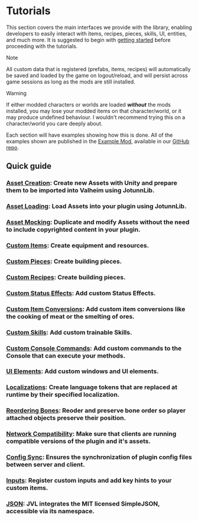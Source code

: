 ﻿# Tutorials

This section covers the main interfaces we provide with the library, enabling developers to easily interact with items, recipes, pieces, skills, UI, entities, and much more. It is suggested to begin with [getting started](../guides/guide.md) before proceeding with the tutorials.

> [!NOTE]
> All custom data that is registered (prefabs, items, recipes) will automatically be saved and loaded by the game on logout/reload, and will persist across game sessions as long as the mods are still installed.  

> [!WARNING]
> If either modded characters or worlds are loaded _**without**_ the mods installed, you may lose your modded items on that character/world, or it may produce undefined behaviour. I wouldn't recommend trying this on a character/world you care deeply about.

Each section will have examples showing how this is done. All of the examples shown are published in the [Example Mod](https://github.com/Valheim-Modding/JotunnModExample), available in our [GitHub repo](https://github.com/Valheim-Modding).

## Quick guide

### [Asset Creation](asset-creation.md): Create new Assets with Unity and prepare them to be imported into Valheim using JotunnLib.

### [Asset Loading](asset-loading.md): Load Assets into your plugin using JotunnLib.

### [Asset Mocking](asset-mocking.md): Duplicate and modify Assets without the need to include copyrighted content in your plugin.

### [Custom Items](items.md): Create equipment and resources.

### [Custom Pieces](pieces.md): Create building pieces.

### [Custom Recipes](recipes.md): Create building pieces.

### [Custom Status Effects](status-effects.md): Add custom Status Effects.

### [Custom Item Conversions](item-conversions.md): Add custom item conversions like the cooking of meat or the smelting of ores.

### [Custom Skills](skills.md): Add custom trainable Skills.

### [Custom Console Commands](console-commands.md): Add custom commands to the Console that can execute your methods.

### [UI Elements](gui.md): Add custom windows and UI elements.

### [Localizations](localization.md): Create language tokens that are replaced at runtime by their specified localization.

### [Reordering Bones](bonereorder.md): Reoder and preserve bone order so player attached objects preserve their position.

### [Network Compatibility](networkcompatibility.md): Make sure that clients are running compatible versions of the plugin and it's assets.

### [Config Sync](config.md): Ensures the synchronization of plugin config files between server and client.

### [Inputs](inputs.md): Register custom inputs and add key hints to your custom items.

### [JSON](https://github.com/mhallin/SimpleJSON.NET): JVL integrates the MIT licensed SimpleJSON, accessible via its namespace.